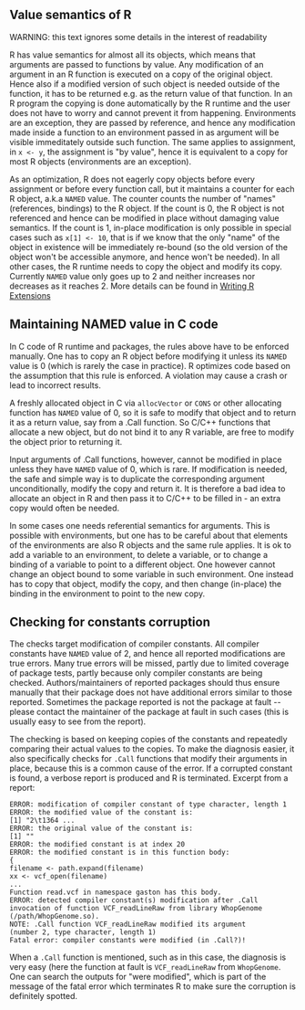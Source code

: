 
## Value semantics of R

WARNING: this text ignores some details in the interest of readability

R has value semantics for almost all its objects, which means that arguments
are passed to functions by value.  Any modification of an argument in an R
function is executed on a copy of the original object.  Hence also if a
modified version of such object is needed outside of the function, it has to
be returned e.g.  as the return value of that function.  In an R program the
copying is done automatically by the R runtime and the user does not have to
worry and cannot prevent it from happening.  Environments are an exception,
they are passed by reference, and hence any modification made inside a
function to an environment passed in as argument will be visible
immeditately outside such function.  The same applies to assignment, in `x
<- y`, the assignment is "by value", hence it is equivalent to a copy for
most R objects (environments are an exception).

As an optimization, R does not eagerly copy objects before every assignment
or before every function call, but it maintains a counter for each R object,
a.k.a `NAMED` value.  The counter counts the number of "names" (references,
bindings) to the R object.  If the count is 0, the R object is not
referenced and hence can be modified in place without damaging value
semantics.  If the count is 1, in-place modification is only possible in
special cases such as `x[1] <- 10`, that is if we know that the only "name"
of the object in existence will be immediately re-bound (so the old version
of the object won't be accessible anymore, and hence won't be needed).  In
all other cases, the R runtime needs to copy the object and modify its copy. 
Currently `NAMED` value only goes up to 2 and neither increases nor
decreases as it reaches 2.  More details can be found in [Writing R
Extensions](https://cran.r-project.org/doc/manuals/r-release/R-exts.html#Named-objects-and-copying)

## Maintaining NAMED value in C code

In C code of R runtime and packages, the rules above have to be enforced
manually.  One has to copy an R object before modifying it unless its
`NAMED` value is 0 (which is rarely the case in practice).  R optimizes code
based on the assumption that this rule is enforced.  A violation may cause a
crash or lead to incorrect results.

A freshly allocated object in C via `allocVector` or `CONS` or other
allocating function has `NAMED` value of 0, so it is safe to modify that
object and to return it as a return value, say from a .Call function. So
C/C++ functions that allocate a new object, but do not bind it to any R
variable, are free to modify the object prior to returning it.

Input arguments of .Call functions, however, cannot be modified in place
unless they have `NAMED` value of 0, which is rare. If modification is
needed, the safe and simple way is to duplicate the corresponding argument
unconditionally, modify the copy and return it. It is therefore a bad idea
to allocate an object in R and then pass it to C/C++ to be filled in - an
extra copy would often be needed.

In some cases one needs referential semantics for arguments.  This is
possible with environments, but one has to be careful about that elements of
the environments are also R objects and the same rule applies.  It is ok to
add a variable to an environment, to delete a variable, or to change a
binding of a variable to point to a different object.  One however cannot
change an object bound to some variable in such environment.  One instead
has to copy that object, modify the copy, and then change (in-place) the
binding in the environment to point to the new copy.

## Checking for constants corruption

The checks target modification of compiler constants.  All compiler
constants have `NAMED` value of 2, and hence all reported modifications are
true errors.  Many true errors will be missed, partly due to limited
coverage of package tests, partly because only compiler constants are being
checked.  Authors/maintainers of reported packages should thus ensure
manually that their package does not have additional errors similar to those
reported.  Sometimes the package reported is not the package at fault --
please contact the maintainer of the package at fault in such cases (this is
usually easy to see from the report).

The checking is based on keeping copies of the constants and repeatedly
comparing their actual values to the copies. To make the diagnosis easier,
it also specifically checks for `.Call` functions that modify their
arguments in place, because this is a common cause of the error. If a
corrupted constant is found, a verbose report is produced and R is
terminated. Excerpt from a report:

```
ERROR: modification of compiler constant of type character, length 1
ERROR: the modified value of the constant is:
[1] "2\t1364 ...
ERROR: the original value of the constant is:
[1] ""
ERROR: the modified constant is at index 20
ERROR: the modified constant is in this function body:
{
filename <- path.expand(filename)
xx <- vcf_open(filename)
...
Function read.vcf in namespace gaston has this body.
ERROR: detected compiler constant(s) modification after .Call invocation of function VCF_readLineRaw from library WhopGenome (/path/WhopGenome.so).
NOTE: .Call function VCF_readLineRaw modified its argument
(number 2, type character, length 1)
Fatal error: compiler constants were modified (in .Call?)!
```

When a `.Call` function is mentioned, such as in this case, the diagnosis is
very easy (here the function at fault is `VCF_readLineRaw` from
`WhopGenome`.  One can search the outputs for "were modified", which is part
of the message of the fatal error which terminates R to make sure the
corruption is definitely spotted.

